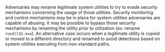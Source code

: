 Adversaries may rename legitimate system utilities to try to evade security mechanisms concerning the usage of those utilities. Security monitoring and control mechanisms may be in place for system utilities adversaries are capable of abusing. It may be possible to bypass those security mechanisms by renaming the utility prior to utilization (ex: rename `rundll32.exe`). An alternative case occurs when a legitimate utility is copied or moved to a different directory and renamed to avoid detections based on system utilities executing from non-standard paths.